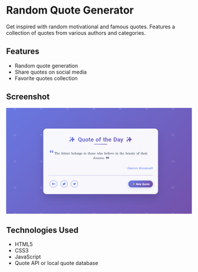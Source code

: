# Random Quote Generator
Get inspired with random motivational and famous quotes.
Features a collection of quotes from various authors and categories.

## Features
- Random quote generation
- Share quotes on social media
- Favorite quotes collection

## Screenshot
![screenshot](screenshot.png)

## Technologies Used
- HTML5
- CSS3
- JavaScript
- Quote API or local quote database
